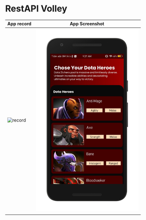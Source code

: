 # RestAPI Volley

App record|App Screenshot|
----|----|
![record]|<a href="https://www.fsf.org"><img  width="330" src="https://github.com/rensimeila04/REST-API-VOLLEY/blob/master/Screen/shot.png">
</a>|

[record]: https://github.com/rensimeila04/REST-API-VOLLEY/blob/master/Screen/record.gif
